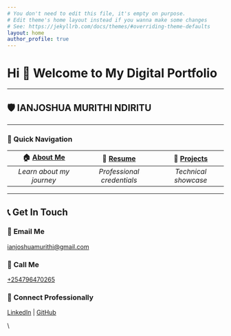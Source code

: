 ```yaml
---
# You don't need to edit this file, it's empty on purpose.
# Edit theme's home layout instead if you wanna make some changes
# See: https://jekyllrb.com/docs/themes/#overriding-theme-defaults
layout: home
author_profile: true
---
```


# Hi 👋 Welcome to My Digital Portfolio

---

## 🛡️ **IANJOSHUA MURITHI NDIRITU**

---

### 🌟 Quick Navigation

| 🏠 [**About Me**](./home.md) | 📄 [**Resume**](./resume.md) | 💼 [**Projects**](./projects.md) |
|:---:|:---:|:---:|
| *Learn about my journey* | *Professional credentials* | *Technical showcase* |

---

## 📞 **Get In Touch**

### 📧 **Email Me**
[ianjoshuamurithi@gmail.com](mailto:ianjoshuamurithi@gmail.com)

### 📱 **Call Me**
[+254796470265](tel:+254796470265)

### 💼 **Connect Professionally**
[LinkedIn](https://linkedin.com/in/your-profile) | [GitHub](https://github.com/your-username)



\